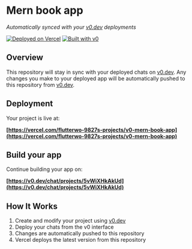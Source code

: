 # Mern book app

*Automatically synced with your [v0.dev](https://v0.dev) deployments*

[![Deployed on Vercel](https://img.shields.io/badge/Deployed%20on-Vercel-black?style=for-the-badge&logo=vercel)](https://vercel.com/flutterwo-9827s-projects/v0-mern-book-app)
[![Built with v0](https://img.shields.io/badge/Built%20with-v0.dev-black?style=for-the-badge)](https://v0.dev/chat/projects/5vWiXHkAkUd)

## Overview

This repository will stay in sync with your deployed chats on [v0.dev](https://v0.dev).
Any changes you make to your deployed app will be automatically pushed to this repository from [v0.dev](https://v0.dev).

## Deployment

Your project is live at:

**[https://vercel.com/flutterwo-9827s-projects/v0-mern-book-app](https://vercel.com/flutterwo-9827s-projects/v0-mern-book-app)**

## Build your app

Continue building your app on:

**[https://v0.dev/chat/projects/5vWiXHkAkUd](https://v0.dev/chat/projects/5vWiXHkAkUd)**

## How It Works

1. Create and modify your project using [v0.dev](https://v0.dev)
2. Deploy your chats from the v0 interface
3. Changes are automatically pushed to this repository
4. Vercel deploys the latest version from this repository
